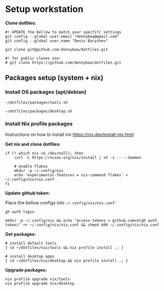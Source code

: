 # Setup workstation

**Clone dotfiles:**

```shell
#! UPDATE the bellow to match your specfifc settings
git config --global user.email "dennybaa@gmail.com"
git config --global user.name "Denis Baryshev"

git clone git@github.com:dennybaa/dotfiles.git

#! for public clones use:
# git clone https://github.com/dennybaa/dotfiles.git
```

## Packages setup (system + nix)

### Install OS packages (apt/debian)

```shell
~/dotfiles/packages/tools.sh

~/dotfiles/packages/desktop.sh
```

### Install Nix profile packages

Instructions on how to install nix https://nix.dev/install-nix.html

**Get nix and clone dotfiles:**
```shell
if (! which nix >& /dev/null); then
    curl -L https://nixos.org/nix/install | sh -s -- --daemon

    # enable flakes
    mkdir -p ~/.config/nix
    echo 'experimental-features = nix-command flakes' > ~/.config/nix/nix.conf
fi
```

**Update github token:**

Place the bellow configs into `~/.config/nix/nix.conf`:


```shell
gh auth login
```

```
mkdir -p ~/.config/nix && echo "access-tokens = github.com=$(gh auth token)" >> ~/.config/nix/nix.conf && chmod 600 ~/.config/nix/nix.conf
```

**Get packages:**
```shell
# install default tools
{ cd ~/dotfiles/nix/tools && nix profile install .; }

# install desktop apps
{ cd ~/dotfiles/nix/desktop && nix profile install .; }
```

**Upgrade packages:**
```shell
nix profile upgrade nix/tools
nix profile upgrade nix/desktop
```
